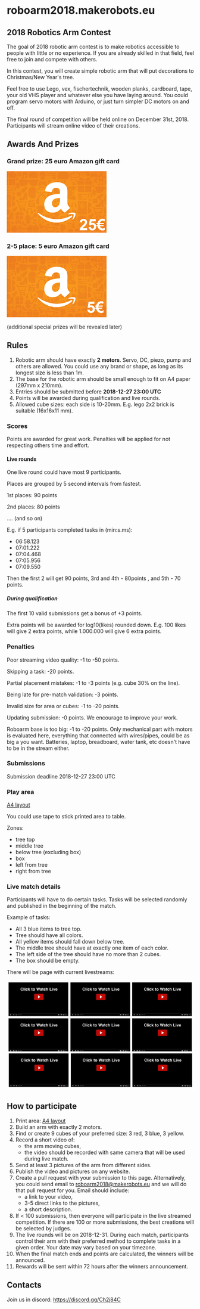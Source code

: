 # roboarm2018.makerobots.eu
## 2018 Robotics Arm Contest

The goal of 2018 robotic arm contest is to make robotics accessible to people with little or no experience. If you are already skilled in that field, feel free to join and compete with others. 

In this contest, you will create simple robotic arm that will put decorations to Christmas/New Year's tree. 

Feel free to use Lego, vex, fischertechnik, wooden planks, cardboard, tape, your old VHS player and whatever else you have laying around. You could program servo motors with Arduino, or just turn simpler DC motors on and off. 

The final round of competition will be held online on December 31st, 2018. Participants will stream online video of their creations.


## Awards And Prizes

### Grand prize: 25 euro Amazon gift card

![/imgs/amazon-25.png](/imgs/amazon-25.png)

### 2-5 place: 5 euro Amazon gift card 

![/imgs/amazon-5.png](/imgs/amazon-5.png)

(additional special prizes will be revealed later)

## Rules 

1. Robotic arm should have exactly **2 motors**. Servo, DC, piezo, pump and others are allowed. You could use any brand or shape, as long as its longest size is less than 1m.
2. The base for the robotic arm should be small enough to fit on A4 paper (297mm x 210mm).
3. Entries should be submitted before **2018-12-27 23:00 UTC**
4. Points will be awarded during qualification and live rounds.
5. Allowed cube sizes: each side is 10-20mm. E.g. lego 2x2 brick is suitable (16x16x11 mm).

### Scores

Points are awarded for great work. Penalties will be applied for not respecting others time and effort.

#### Live rounds

One live round could have most 9 participants.

Places are grouped by 5 second intervals from fastest. 

1st places: 90 points

2nd places: 80 points

.... (and so on)

E.g. if 5 participants completed tasks in (min:s.ms): 
 - 06:58.123
 - 07:01.222
 - 07:04.468
 - 07:05.956
 - 07:09.550
 
Then the first 2 will get 90 points, 3rd and 4th - 80points , and 5th - 70 points. 



##### During qualification

The first 10 valid submissions get a bonus of +3 points.

Extra points will be awarded for log10(likes) rounded down. E.g. 100 likes will give 2 extra points, while 1.000.000 will give 6 extra points.



### Penalties

Poor streaming video quality: -1 to -50 points.

Skipping a task: -20 points.

Partial placement mistakes: -1 to -3 points (e.g. cube 30% on the line).

Being late for pre-match validation: -3 points.

Invalid size for area or cubes: -1 to -20 points. 

Updating submission: -0 points. We encourage to improve your work. 

Roboarm base is too big: -1 to -20 points. Only mechanical part with motors is evaluated here, everything that connected with wires/pipes, could be as big a you want. Batteries, laptop, breadboard, water tank, etc doesn't have to be in the stream either.  


### Submissions

Submission deadline 2018-12-27 23:00 UTC

 
### Play area

[A4 layout](layout-tree.pdf)

You could use tape to stick printed area to table.

Zones: 
 - tree top
 - middle tree
 - below tree (excluding box)
 - box
 - left from tree
 - right from tree
 
 
 ### Live match details

Participants will have to do certain tasks. Tasks will be selected randomly and published in the beginning of the match.

Example of tasks:
 - All 3 blue items to tree top.
 - Tree should have all colors.
 - All yellow items should fall down below tree.
 - The middle tree should have at exactly one item of each color.
 - The left side of the tree should have no more than 2 cubes.
 - The box should be empty.

There will be page with current livestreams: 

![/imgs/stream-example.png](/imgs/stream-example.png)


## How to participate

1. Print area: [A4 layout](layout-tree.pdf)
2. Build an arm with exactly 2 motors.
3. Find or create 9 cubes of your preferred size: 3 red, 3 blue, 3 yellow. 
4. Record a short video of:
   * the arm moving cubes,
   * the video should be recorded with same camera that will be used during live match.
5. Send at least 3 pictures of the arm from different sides.
6. Publish the video and pictures on any website. 
7. Create a pull request with your submission to this page. Alternatively, you could send email to <roboarm2018@makerobots.eu> and we will do that pull request for you. Email should include:
   * a link to your video,
   * 3-5 direct links to the pictures,
   * a short description.
8. If < 100 submissions, then everyone will participate in the live streamed competition. If there are 100 or more submissions, the best creations will be selected by judges. 
9. The live rounds will be on 2018-12-31. During each match, participants control their arm with their preferred method to complete tasks in a given order. Your date may vary based on your timezone.
10. When the final match ends and points are calculated, the winners will be announced. 
11. Rewards will be sent within 72 hours after the winners announcement.

## Contacts

Join us in discord: https://discord.gg/Ch2j84C
